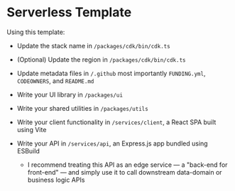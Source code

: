 # Serverless Template

Using this template:

- Update the stack name in `/packages/cdk/bin/cdk.ts`
- (Optional) Update the region in `/packages/cdk/bin/cdk.ts`
- Update metadata files in `/.github` most importantly `FUNDING.yml`, `CODEOWNERS`, and `README.md`

- Write your UI library in `/packages/ui`
- Write your shared utilities in `/packages/utils`

- Write your client functionality in `/services/client`, a React SPA built using Vite
- Write your API in `/services/api`, an Express.js app bundled using ESBuild
  - I recommend treating this API as an edge service — a "back-end for front-end" — and simply use it to call downstream data-domain or business logic APIs

